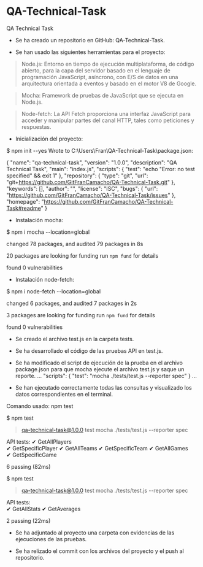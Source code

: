 # QA-Technical-Task
QA Technical Task

- Se ha creado un repositorio en GitHub: QA-Technical-Task.

- Se han usado las siguientes herramientas para el proyecto:

> Node.js: Entorno en tiempo de ejecución multiplataforma, de código abierto, para la capa del servidor basado en el lenguaje de programación JavaScript, asíncrono, con E/S de datos en una arquitectura orientada a eventos y basado en el motor V8 de Google.

> Mocha: Framework de pruebas de JavaScript que se ejecuta en Node.js.

> Node-fetch: La API Fetch proporciona una interfaz JavaScript para acceder y manipular partes del canal HTTP, tales como peticiones y respuestas.


- Inicialización del proyecto:

$ npm init --yes
Wrote to C:\Users\Fran\QA-Technical-Task\package.json:

{
  "name": "qa-technical-task",
  "version": "1.0.0",
  "description": "QA Technical Task",
  "main": "index.js",
  "scripts": {
    "test": "echo \"Error: no test specified\" && exit 1"
  },
  "repository": {
    "type": "git",
    "url": "git+https://github.com/GitFranCamacho/QA-Technical-Task.git"
  },
  "keywords": [],
  "author": "",
  "license": "ISC",
  "bugs": {
    "url": "https://github.com/GitFranCamacho/QA-Technical-Task/issues"
  },
  "homepage": "https://github.com/GitFranCamacho/QA-Technical-Task#readme"
}



- Instalación mocha:

$ npm i mocha --location=global

changed 78 packages, and audited 79 packages in 8s

20 packages are looking for funding
  run `npm fund` for details

found 0 vulnerabilities



- Instalación node-fetch:

$ npm i node-fetch --location=global

changed 6 packages, and audited 7 packages in 2s

3 packages are looking for funding
  run `npm fund` for details

found 0 vulnerabilities



- Se creado el archivo test.js en la carpeta tests. 


- Se ha desarrollado el código de las pruebas API en test.js.


- Se ha modificado el script de ejecución de la prueba en el archivo package.json para que mocha ejecute el archivo test.js y saque un reporte.
...
"scripts": {
    "test": "mocha ./tests/test.js --reporter spec"
  }
...



- Se han ejecutado correctamente todas las consultas y visualizado los datos correspondientes en el terminal.

Comando usado: npm test

$ npm test

> qa-technical-task@1.0.0 test
> mocha ./tests/test.js --reporter spec



  API tests: 
    ✔ GetAllPlayers    
    ✔ GetSpecificPlayer
    ✔ GetAllTeams
    ✔ GetSpecificTeam
    ✔ GetAllGames    
    ✔ GetSpecificGame


  6 passing (82ms)

$ npm test

> qa-technical-task@1.0.0 test
> mocha ./tests/test.js --reporter spec



  API tests:     
    ✔ GetAllStats
    ✔ GetAverages


  2 passing (22ms)


  - Se ha adjuntado al proyecto una carpeta con evidencias de las ejecuciones de las pruebas.
  
  
  - Se ha relizado el commit con los archivos del proyecto y el push al repositorio.
